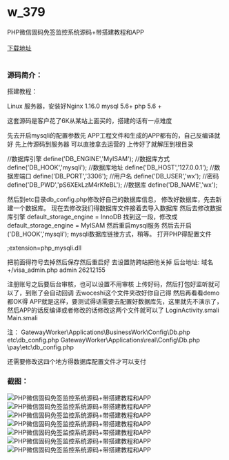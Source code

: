 # w_379
PHP微信固码免签监控系统源码+带搭建教程和APP
<br/></br>
[下载地址](https://www.uuid2.com/379.html "下载地址")
<br/></br>
<h3>源码简介：</h3>
<p>搭建教程：<p>
<p>Linux 服务器，安装好Nginx 1.16.0 mysql 5.6+ php 5.6 +<p>
<p>这套源码是客户花了6K从某站上面买的，搭建的话有一点难度

先去开启mysqli的配置参数先
APP工程文件和生成的APP都有的，自己反编译就好
先上传源码到服务器
可以直接拿去运营的
上传好了就解压到根目录

//数据库引擎
define('DB_ENGINE','MyISAM');
//数据库方式
define('DB_HOOK','mysqli');
//数据库地址
define('DB_HOST','127.0.0.1');
//数据库端口
define('DB_PORT','3306');
//用户名
define('DB_USER','wx');
//密码
define('DB_PWD','pS6XEkLzM4rKfeBL');
//数据库
define('DB_NAME','wx');

然后到etc目录db_config.php修改好自己的数据库信息，
修改好数据库，先去新建一个数据库。
现在去修改我们得数据库文件接着去导入数据库
然后去修改数据库引擎
default_storage_engine = InnoDB
找到这一段，修改成
default_storage_engine = MyISAM
然后重启mysql服务
然后去开启('DB_HOOK','mysqli');
mysqli数据库链接方式，稍等。
打开PHP得配置文件<p>
<p>;extension=php_mysqli.dll

把前面得符号去掉然后保存然后重启好
去设置防跨站把他关掉
后台地址:
域名 +/visa_admin.php
admin      26212155

注册账号之后要后台审核，也可以设置不用审核
上传好码，然后打包好监听就可以了，到账了会自动回调
去woceshi这个文件夹改好你自己得
然后再看看demo
都OK得
APP就是这样，要测试得话需要去配置好数据库先，这里就先不演示了，然后APP的话反编译或者修改的话修改这两个文件就可以了
LoginActivity.smali         Main.smali

注：
GatewayWorker\Applications\BusinessWork\Config\Db.php
etc\db_config.php
GatewayWorker\Applications\real\Config\Db.php
\pay\etc\db_config.php
 <p>
<p>还需要修改这四个地方得数据库配置文件才可以支付<p>
<h3>截图：</h3>
<img src="https://www.uuid2.com/wp-content/uploads/img/202105/899e248301.jpg" alt="PHP微信固码免签监控系统源码+带搭建教程和APP"><img src="https://www.uuid2.com/wp-content/uploads/img/202105/899e248256.jpg" alt="PHP微信固码免签监控系统源码+带搭建教程和APP"><img src="https://www.uuid2.com/wp-content/uploads/img/202105/adf4874163.jpg" alt="PHP微信固码免签监控系统源码+带搭建教程和APP"><img src="https://www.uuid2.com/wp-content/uploads/img/202105/adf4874269.jpg" alt="PHP微信固码免签监控系统源码+带搭建教程和APP"><img src="https://www.uuid2.com/wp-content/uploads/img/202105/adf4874252.jpg" alt="PHP微信固码免签监控系统源码+带搭建教程和APP"><img src="https://www.uuid2.com/wp-content/uploads/img/202105/aaa7809334.jpg" alt="PHP微信固码免签监控系统源码+带搭建教程和APP"><img src="https://www.uuid2.com/wp-content/uploads/img/202105/aaa7809354.jpg" alt="PHP微信固码免签监控系统源码+带搭建教程和APP">
